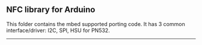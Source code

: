 ## NFC library for Arduino

This folder contains the mbed supported porting code.
It has 3 common interface/driver: I2C, SPI, HSU for PN532.

<hr>
&nbsp;
